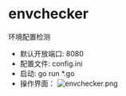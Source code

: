 # envchecker
环境配置检测

*  默认开放端口: 8080
*  配置文件: config.ini
*  启动: go run *.go
*  操作界面：
![envchecker.png](https://i.loli.net/2021/05/22/jQiboyZPzphwlXC.png)